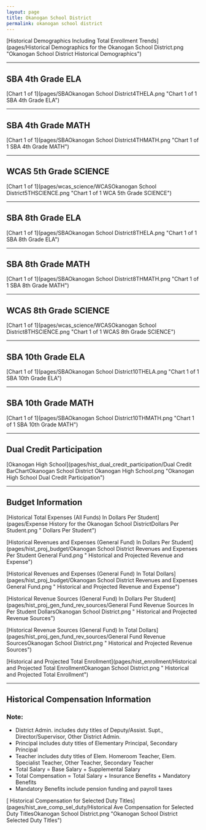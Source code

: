 ```yaml
---
layout: page
title: Okanogan School District
permalink: okanogan school district
---
```



[Historical Demographics Including Total Enrollment Trends](pages/Historical Demographics for the Okanogan School District.png "Okanogan School District Historical Demographics")

___

## SBA 4th Grade ELA

[Chart 1 of 1](pages/SBAOkanogan School District4THELA.png "Chart 1 of 1 SBA 4th Grade ELA")


___

## SBA 4th Grade MATH

[Chart 1 of 1](pages/SBAOkanogan School District4THMATH.png "Chart 1 of 1 SBA 4th Grade MATH")


___

## WCAS 5th Grade SCIENCE

[Chart 1 of 1](pages/wcas_science/WCASOkanogan School District5THSCIENCE.png "Chart 1 of 1 WCA 5th Grade SCIENCE")


___

## SBA 8th Grade ELA

[Chart 1 of 1](pages/SBAOkanogan School District8THELA.png "Chart 1 of 1 SBA 8th Grade ELA")


___

## SBA 8th Grade MATH

[Chart 1 of 1](pages/SBAOkanogan School District8THMATH.png "Chart 1 of 1 SBA 8th Grade MATH")


___

## WCAS 8th Grade SCIENCE

[Chart 1 of 1](pages/wcas_science/WCASOkanogan School District8THSCIENCE.png "Chart 1 of 1 WCAS 8th Grade SCIENCE")


___

## SBA 10th Grade ELA

[Chart 1 of 1](pages/SBAOkanogan School District10THELA.png "Chart 1 of 1 SBA 10th Grade ELA")


___

## SBA 10th Grade MATH

[Chart 1 of 1](pages/SBAOkanogan School District10THMATH.png "Chart 1 of 1 SBA 10th Grade MATH")


___

## Dual Credit Participation

[Okanogan High School](pages/hist_dual_credit_participation/Dual Credit BarChartOkanogan School District Okanogan High School.png "Okanogan High School Dual Credit Participation")


___

## Budget Information

[Historical Total Expenses (All Funds) In Dollars Per Student](pages/Expense History for the Okanogan School DistrictDollars Per Student.png " Dollars Per Student")

[Historical Revenues and Expenses (General Fund) In Dollars Per Student](pages/hist_proj_budget/Okanogan School District Revenues and Expenses Per Student General Fund.png " Historical and Projected Revenue and Expense")

[Historical Revenues and Expenses (General Fund) In Total Dollars](pages/hist_proj_budget/Okanogan School District Revenues and Expenses General Fund.png " Historical and Projected Revenue and Expense")

[Historical Revenue Sources (General Fund) In Dollars Per Student](pages/hist_proj_gen_fund_rev_sources/General Fund Revenue Sources In Per Student DollarsOkanogan School District.png " Historical and Projected Revenue Sources")

[Historical Revenue Sources (General Fund) In Total Dollars](pages/hist_proj_gen_fund_rev_sources/General Fund Revenue SourcesOkanogan School District.png " Historical and Projected Revenue Sources")

[Historical and Projected Total Enrollment](pages/hist_enrollment/Historical and Projected Total EnrollmentOkanogan School District.png " Historical and Projected Total Enrollment")


___

## Historical Compensation Information
### Note:
- District Admin. includes duty titles of Deputy/Assist. Supt., Director/Supervisor, Other District Admin.
- Principal includes duty titles of Elementary Principal, Secondary Principal
- Teacher includes duty titles of Elem. Homeroom Teacher, Elem. Specialist Teacher, Other Teacher, Secondary Teacher
- Total Salary = Base Salary + Supplemental Salary
- Total Compensation = Total Salary + Insurance Benefits + Mandatory Benefits
- Mandatory Benefits include pension funding and payroll taxes

[ Historical Compensation for Selected Duty Titles](pages/hist_ave_comp_sel_duty/Historical Ave Compensation for Selected Duty TitlesOkanogan School District.png "Okanogan School District Selected Duty Titles")


